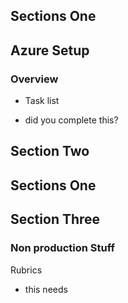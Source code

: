 ## Sections One

## Azure Setup

<!---
your comment goes here
and here
-->

### Overview

* Task list
- did you complete this?



## Section Two

## Sections One


## Section Three




### Non production Stuff


Rubrics

* this needs 

